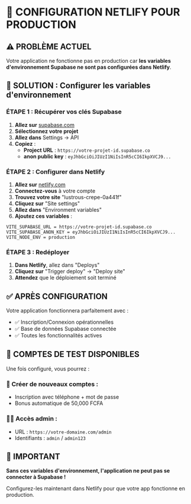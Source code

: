 # 🚀 CONFIGURATION NETLIFY POUR PRODUCTION

## ⚠️ **PROBLÈME ACTUEL**

Votre application ne fonctionne pas en production car **les variables d'environnement Supabase ne sont pas configurées dans Netlify**.

## 🔧 **SOLUTION : Configurer les variables d'environnement**

### **ÉTAPE 1 : Récupérer vos clés Supabase**

1. **Allez sur** [supabase.com](https://supabase.com)
2. **Sélectionnez votre projet**
3. **Allez dans** Settings → API
4. **Copiez** :
   - **Project URL** : `https://votre-projet-id.supabase.co`
   - **anon public key** : `eyJhbGciOiJIUzI1NiIsInR5cCI6IkpXVCJ9...`

### **ÉTAPE 2 : Configurer dans Netlify**

1. **Allez sur** [netlify.com](https://netlify.com)
2. **Connectez-vous** à votre compte
3. **Trouvez votre site** "lustrous-crepe-0a441f"
4. **Cliquez sur** "Site settings"
5. **Allez dans** "Environment variables"
6. **Ajoutez ces variables** :

```
VITE_SUPABASE_URL = https://votre-projet-id.supabase.co
VITE_SUPABASE_ANON_KEY = eyJhbGciOiJIUzI1NiIsInR5cCI6IkpXVCJ9...
VITE_NODE_ENV = production
```

### **ÉTAPE 3 : Redéployer**

1. **Dans Netlify**, allez dans "Deploys"
2. **Cliquez sur** "Trigger deploy" → "Deploy site"
3. **Attendez** que le déploiement soit terminé

## ✅ **APRÈS CONFIGURATION**

Votre application fonctionnera parfaitement avec :
- ✅ Inscription/Connexion opérationnelles
- ✅ Base de données Supabase connectée
- ✅ Toutes les fonctionnalités actives

## 🎯 **COMPTES DE TEST DISPONIBLES**

Une fois configuré, vous pourrez :

### **📱 Créer de nouveaux comptes :**
- Inscription avec téléphone + mot de passe
- Bonus automatique de 50,000 FCFA

### **👨‍💼 Accès admin :**
- URL : `https://votre-domaine.com/admin`
- Identifiants : `admin` / `admin123`

## 🚨 **IMPORTANT**

**Sans ces variables d'environnement, l'application ne peut pas se connecter à Supabase !**

Configurez-les maintenant dans Netlify pour que votre app fonctionne en production.